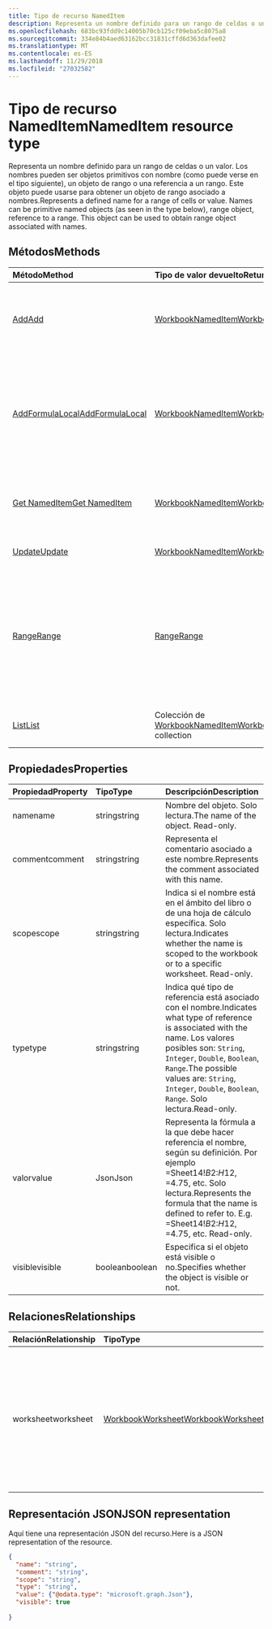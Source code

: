 ```yaml
---
title: Tipo de recurso NamedItem
description: Representa un nombre definido para un rango de celdas o un valor. Los nombres pueden ser objetos primitivos con nombre (como puede verse en el tipo siguiente), un objeto de rango o una referencia a un rango. Este objeto puede usarse para obtener un objeto de rango asociado a nombres.
ms.openlocfilehash: 683bc93fdd9c14005b70cb125cf09eba5c8075a8
ms.sourcegitcommit: 334e84b4aed63162bcc31831cffd6d363dafee02
ms.translationtype: MT
ms.contentlocale: es-ES
ms.lasthandoff: 11/29/2018
ms.locfileid: "27032582"
---
```

# <a name="nameditem-resource-type"></a><span data-ttu-id="9cbc4-105">Tipo de recurso NamedItem</span><span class="sxs-lookup"><span data-stu-id="9cbc4-105">NamedItem resource type</span></span>

<span data-ttu-id="9cbc4-p102">Representa un nombre definido para un rango de celdas o un valor. Los nombres pueden ser objetos primitivos con nombre (como puede verse en el tipo siguiente), un objeto de rango o una referencia a un rango. Este objeto puede usarse para obtener un objeto de rango asociado a nombres.</span><span class="sxs-lookup"><span data-stu-id="9cbc4-p102">Represents a defined name for a range of cells or value. Names can be primitive named objects (as seen in the type below), range object, reference to a range. This object can be used to obtain range object associated with names.</span></span>


## <a name="methods"></a><span data-ttu-id="9cbc4-109">Métodos</span><span class="sxs-lookup"><span data-stu-id="9cbc4-109">Methods</span></span>

| <span data-ttu-id="9cbc4-110">Método</span><span class="sxs-lookup"><span data-stu-id="9cbc4-110">Method</span></span>           | <span data-ttu-id="9cbc4-111">Tipo de valor devuelto</span><span class="sxs-lookup"><span data-stu-id="9cbc4-111">Return Type</span></span>    |<span data-ttu-id="9cbc4-112">Descripción</span><span class="sxs-lookup"><span data-stu-id="9cbc4-112">Description</span></span>|
|:---------------|:--------|:----------|
|[<span data-ttu-id="9cbc4-113">Add</span><span class="sxs-lookup"><span data-stu-id="9cbc4-113">Add</span></span>](../api/nameditem-add.md)|[<span data-ttu-id="9cbc4-114">WorkbookNamedItem</span><span class="sxs-lookup"><span data-stu-id="9cbc4-114">WorkbookNamedItem</span></span>](nameditem.md)|<span data-ttu-id="9cbc4-115">Agrega un nuevo nombre a la colección del ámbito especificado.</span><span class="sxs-lookup"><span data-stu-id="9cbc4-115">Adds a new name to the collection of the given scope.</span></span>|
|[<span data-ttu-id="9cbc4-116">AddFormulaLocal</span><span class="sxs-lookup"><span data-stu-id="9cbc4-116">AddFormulaLocal</span></span>](../api/nameditem-addformulalocal.md)|[<span data-ttu-id="9cbc4-117">WorkbookNamedItem</span><span class="sxs-lookup"><span data-stu-id="9cbc4-117">WorkbookNamedItem</span></span>](nameditem.md)|<span data-ttu-id="9cbc4-118">Agrega un nuevo nombre a la colección del ámbito especificado empleando la configuración regional del usuario para la fórmula.</span><span class="sxs-lookup"><span data-stu-id="9cbc4-118">Adds a new name to the collection of the given scope using the user's locale for the formula.</span></span>|
|[<span data-ttu-id="9cbc4-119">Get NamedItem</span><span class="sxs-lookup"><span data-stu-id="9cbc4-119">Get NamedItem</span></span>](../api/nameditem-get.md) | [<span data-ttu-id="9cbc4-120">WorkbookNamedItem</span><span class="sxs-lookup"><span data-stu-id="9cbc4-120">WorkbookNamedItem</span></span>](nameditem.md) |<span data-ttu-id="9cbc4-121">Lee las propiedades y relaciones del objeto namedItem.</span><span class="sxs-lookup"><span data-stu-id="9cbc4-121">Read properties and relationships of namedItem object.</span></span>|
|[<span data-ttu-id="9cbc4-122">Update</span><span class="sxs-lookup"><span data-stu-id="9cbc4-122">Update</span></span>](../api/nameditem-update.md) | [<span data-ttu-id="9cbc4-123">WorkbookNamedItem</span><span class="sxs-lookup"><span data-stu-id="9cbc4-123">WorkbookNamedItem</span></span>](nameditem.md)   |<span data-ttu-id="9cbc4-124">Actualiza el objeto NamedItem.</span><span class="sxs-lookup"><span data-stu-id="9cbc4-124">Update NamedItem object.</span></span> |
|[<span data-ttu-id="9cbc4-125">Range</span><span class="sxs-lookup"><span data-stu-id="9cbc4-125">Range</span></span>](../api/nameditem-range.md)|[<span data-ttu-id="9cbc4-126">Range</span><span class="sxs-lookup"><span data-stu-id="9cbc4-126">Range</span></span>](range.md)|<span data-ttu-id="9cbc4-p103">Devuelve el objeto de intervalo asociado al nombre. Produce una excepción si el tipo del elemento con nombre no es un intervalo.</span><span class="sxs-lookup"><span data-stu-id="9cbc4-p103">Returns the range object that is associated with the name. Throws an exception if the named item's type is not a range.</span></span>|
|[<span data-ttu-id="9cbc4-129">List</span><span class="sxs-lookup"><span data-stu-id="9cbc4-129">List</span></span>](../api/nameditem-list.md) | <span data-ttu-id="9cbc4-130">Colección de [WorkbookNamedItem](nameditem.md)</span><span class="sxs-lookup"><span data-stu-id="9cbc4-130">[WorkbookNamedItem](nameditem.md) collection</span></span> |<span data-ttu-id="9cbc4-131">Obtiene la colección de objetos namedItem.</span><span class="sxs-lookup"><span data-stu-id="9cbc4-131">Get namedItem object collection.</span></span> |

## <a name="properties"></a><span data-ttu-id="9cbc4-132">Propiedades</span><span class="sxs-lookup"><span data-stu-id="9cbc4-132">Properties</span></span>
| <span data-ttu-id="9cbc4-133">Propiedad</span><span class="sxs-lookup"><span data-stu-id="9cbc4-133">Property</span></span>     | <span data-ttu-id="9cbc4-134">Tipo</span><span class="sxs-lookup"><span data-stu-id="9cbc4-134">Type</span></span>   |<span data-ttu-id="9cbc4-135">Descripción</span><span class="sxs-lookup"><span data-stu-id="9cbc4-135">Description</span></span>|
|:---------------|:--------|:----------|
|<span data-ttu-id="9cbc4-136">name</span><span class="sxs-lookup"><span data-stu-id="9cbc4-136">name</span></span>|<span data-ttu-id="9cbc4-137">string</span><span class="sxs-lookup"><span data-stu-id="9cbc4-137">string</span></span>|<span data-ttu-id="9cbc4-p104">Nombre del objeto. Solo lectura.</span><span class="sxs-lookup"><span data-stu-id="9cbc4-p104">The name of the object. Read-only.</span></span>|
|<span data-ttu-id="9cbc4-140">comment</span><span class="sxs-lookup"><span data-stu-id="9cbc4-140">comment</span></span>|<span data-ttu-id="9cbc4-141">string</span><span class="sxs-lookup"><span data-stu-id="9cbc4-141">string</span></span>|<span data-ttu-id="9cbc4-142">Representa el comentario asociado a este nombre.</span><span class="sxs-lookup"><span data-stu-id="9cbc4-142">Represents the comment associated with this name.</span></span>|
|<span data-ttu-id="9cbc4-143">scope</span><span class="sxs-lookup"><span data-stu-id="9cbc4-143">scope</span></span>|<span data-ttu-id="9cbc4-144">string</span><span class="sxs-lookup"><span data-stu-id="9cbc4-144">string</span></span>|<span data-ttu-id="9cbc4-p105">Indica si el nombre está en el ámbito del libro o de una hoja de cálculo específica. Solo lectura.</span><span class="sxs-lookup"><span data-stu-id="9cbc4-p105">Indicates whether the name is scoped to the workbook or to a specific worksheet. Read-only.</span></span>|
|<span data-ttu-id="9cbc4-147">type</span><span class="sxs-lookup"><span data-stu-id="9cbc4-147">type</span></span>|<span data-ttu-id="9cbc4-148">string</span><span class="sxs-lookup"><span data-stu-id="9cbc4-148">string</span></span>|<span data-ttu-id="9cbc4-149">Indica qué tipo de referencia está asociado con el nombre.</span><span class="sxs-lookup"><span data-stu-id="9cbc4-149">Indicates what type of reference is associated with the name.</span></span> <span data-ttu-id="9cbc4-150">Los valores posibles son: `String`, `Integer`, `Double`, `Boolean`, `Range`.</span><span class="sxs-lookup"><span data-stu-id="9cbc4-150">The possible values are: `String`, `Integer`, `Double`, `Boolean`, `Range`.</span></span> <span data-ttu-id="9cbc4-151">Solo lectura.</span><span class="sxs-lookup"><span data-stu-id="9cbc4-151">Read-only.</span></span>|
|<span data-ttu-id="9cbc4-152">valor</span><span class="sxs-lookup"><span data-stu-id="9cbc4-152">value</span></span>|<span data-ttu-id="9cbc4-153">Json</span><span class="sxs-lookup"><span data-stu-id="9cbc4-153">Json</span></span>|<span data-ttu-id="9cbc4-p107">Representa la fórmula a la que debe hacer referencia el nombre, según su definición. Por ejemplo =Sheet14!$B$2:$H$12, =4.75, etc. Solo lectura.</span><span class="sxs-lookup"><span data-stu-id="9cbc4-p107">Represents the formula that the name is defined to refer to. E.g. =Sheet14!$B$2:$H$12, =4.75, etc. Read-only.</span></span>|
|<span data-ttu-id="9cbc4-157">visible</span><span class="sxs-lookup"><span data-stu-id="9cbc4-157">visible</span></span>|<span data-ttu-id="9cbc4-158">boolean</span><span class="sxs-lookup"><span data-stu-id="9cbc4-158">boolean</span></span>|<span data-ttu-id="9cbc4-159">Especifica si el objeto está visible o no.</span><span class="sxs-lookup"><span data-stu-id="9cbc4-159">Specifies whether the object is visible or not.</span></span>|

## <a name="relationships"></a><span data-ttu-id="9cbc4-160">Relaciones</span><span class="sxs-lookup"><span data-stu-id="9cbc4-160">Relationships</span></span>
| <span data-ttu-id="9cbc4-161">Relación</span><span class="sxs-lookup"><span data-stu-id="9cbc4-161">Relationship</span></span>     | <span data-ttu-id="9cbc4-162">Tipo</span><span class="sxs-lookup"><span data-stu-id="9cbc4-162">Type</span></span>   |<span data-ttu-id="9cbc4-163">Descripción</span><span class="sxs-lookup"><span data-stu-id="9cbc4-163">Description</span></span>|
|:---------------|:--------|:----------|
|<span data-ttu-id="9cbc4-164">worksheet</span><span class="sxs-lookup"><span data-stu-id="9cbc4-164">worksheet</span></span>|[<span data-ttu-id="9cbc4-165">WorkbookWorksheet</span><span class="sxs-lookup"><span data-stu-id="9cbc4-165">WorkbookWorksheet</span></span>](worksheet.md)|<span data-ttu-id="9cbc4-p108">Devuelve la hoja de cálculo que tiene como ámbito el elemento con nombre. Solo está disponible si el elemento tiene como ámbito la hoja de cálculo. Solo lectura.</span><span class="sxs-lookup"><span data-stu-id="9cbc4-p108">Returns the worksheet on which the named item is scoped to. Available only if the item is scoped to the worksheet. Read-only.</span></span>|

## <a name="json-representation"></a><span data-ttu-id="9cbc4-169">Representación JSON</span><span class="sxs-lookup"><span data-stu-id="9cbc4-169">JSON representation</span></span>

<span data-ttu-id="9cbc4-170">Aquí tiene una representación JSON del recurso.</span><span class="sxs-lookup"><span data-stu-id="9cbc4-170">Here is a JSON representation of the resource.</span></span>

<!-- {
  "blockType": "resource",
  "optionalProperties": [

  ],
  "baseType": "microsoft.graph.entity",
  "@odata.type": "microsoft.graph.workbookNamedItem"
}-->

```json
{
  "name": "string",
  "comment": "string",
  "scope": "string",
  "type": "string",
  "value": {"@odata.type": "microsoft.graph.Json"},
  "visible": true
  
}

```

<!-- uuid: 8fcb5dbc-d5aa-4681-8e31-b001d5168d79
2015-10-25 14:57:30 UTC -->
<!-- {
  "type": "#page.annotation",
  "description": "NamedItem resource",
  "keywords": "",
  "section": "documentation",
  "tocPath": ""
}-->
